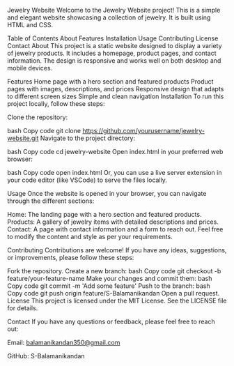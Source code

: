 Jewelry Website
Welcome to the Jewelry Website project! This is a simple and elegant website showcasing a collection of jewelry. It is built using HTML and CSS.

Table of Contents
About
Features
Installation
Usage
Contributing
License
Contact
About
This project is a static website designed to display a variety of jewelry products. It includes a homepage, product pages, and contact information. The design is responsive and works well on both desktop and mobile devices.

Features
Home page with a hero section and featured products
Product pages with images, descriptions, and prices
Responsive design that adapts to different screen sizes
Simple and clean navigation
Installation
To run this project locally, follow these steps:

Clone the repository:

bash
Copy code
git clone https://github.com/yourusername/jewelry-website.git
Navigate to the project directory:

bash
Copy code
cd jewelry-website
Open index.html in your preferred web browser:

bash
Copy code
open index.html
Or, you can use a live server extension in your code editor (like VSCode) to serve the files locally.

Usage
Once the website is opened in your browser, you can navigate through the different sections:

Home: The landing page with a hero section and featured products.
Products: A gallery of jewelry items with detailed descriptions and prices.
Contact: A page with contact information and a form to reach out.
Feel free to modify the content and style as per your requirements.

Contributing
Contributions are welcome! If you have any ideas, suggestions, or improvements, please follow these steps:

Fork the repository.
Create a new branch:
bash
Copy code
git checkout -b feature/your-feature-name
Make your changes and commit them:
bash
Copy code
git commit -m 'Add some feature'
Push to the branch:
bash
Copy code
git push origin feature/S-Balamanikandan
Open a pull request.
License
This project is licensed under the MIT License. See the LICENSE file for details.

Contact
If you have any questions or feedback, please feel free to reach out:

Email: balamanikandan350@gmail.com

GitHub: S-Balamanikandan
